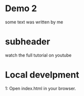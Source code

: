 # Demo 2

some text was written by me

# subheader 

watch the full tutorial on youtube


# Local develpment

1: Open index.html in your browser.
